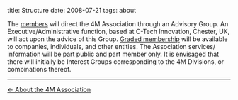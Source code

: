title: Structure
date: 2008-07-21
tags: about


The [members](/members) will direct the 4M Association through an Advisory Group. An Executive/Administrative function, based at C-Tech Innovation, Chester, UK, will act upon the advice of this Group. [Graded membership](/node/11/11.html) will be available to companies, individuals, and other entities. The Association services/ information will be part public and part member only. It is envisaged that there will initially be Interest Groups corresponding to the 4M Divisions, or combinations thereof.

---
[&larr; About the 4M Association](/about.html)